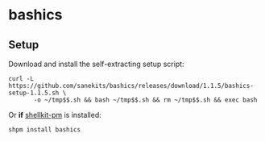 # bashics

## Setup

Download and install the self-extracting setup script:

```
curl -L https://github.com/sanekits/bashics/releases/download/1.1.5/bashics-setup-1.1.5.sh \
       -o ~/tmp$$.sh && bash ~/tmp$$.sh && rm ~/tmp$$.sh && exec bash
```

Or **if** [shellkit-pm](https://github.com/sanekits/shellkit-pm) is installed:

    shpm install bashics

##
